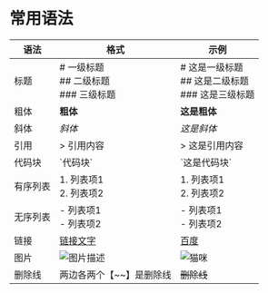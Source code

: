 # 常用语法

| 语法  | 格式 | 示例 |
| --- | --- | --- |
| 标题 | # 一级标题 <br> ## 二级标题 <br> ### 三级标题 | # 这是一级标题 <br> ## 这是二级标题 <br> ### 这是三级标题 |
| 粗体 | **粗体** | **这是粗体** |
| 斜体 | *斜体* | *这是斜体* |
| 引用 | > 引用内容 | > 这是引用内容 |
| 代码块 | \`代码块\` | \`这是代码块\` |
| 有序列表 | 1. 列表项1 <br> 2. 列表项2 | 1. 列表项1 <br> 2. 列表项2 |
| 无序列表 | - 列表项1 <br> - 列表项2 | - 列表项1 <br> - 列表项2 |
| 链接 | [链接文字](链接地址) | [百度](https://www.baidu.com/) |
| 图片 | ![图片描述](图片地址) | ![猫咪](https://www.google.com/images/branding/googlelogo/1x/googlelogo_color_272x92dp.png) |
|删除线|两边各两个【~~】是删除线|~~删除线~~|